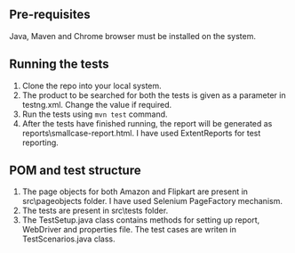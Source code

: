 ## Pre-requisites
Java, Maven and Chrome browser must be installed on the system.

## Running the tests
1. Clone the repo into your local system.
2. The product to be searched for both the tests is given as a parameter in testng.xml. Change the value if required.
3. Run the tests using ```mvn test``` command.
4. After the tests have finished running, the report will be generated as reports\smallcase-report.html. I have used ExtentReports for test reporting.

## POM and test structure
1. The page objects for both Amazon and Flipkart are present in src\pageobjects folder. I have used Selenium PageFactory mechanism.
2. The tests are present in src\tests folder. 
3. The TestSetup.java class contains methods for setting up report, WebDriver and properties file. The test cases are writen in TestScenarios.java class.
